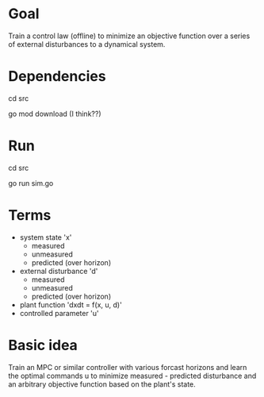 # Goal
Train a control law (offline) to minimize an objective function over a series of external disturbances to a dynamical system.

# Dependencies
cd src

go mod download (I think??)

# Run
cd src

go run sim.go

# Terms
- system state 'x'
  - measured
  - unmeasured
  - predicted (over horizon)
- external disturbance 'd'
  - measured
  - unmeasured
  - predicted (over horizon)
- plant function 'dxdt = f(x, u, d)'
- controlled parameter 'u'
 
# Basic idea
Train an MPC or similar controller with various forcast horizons and learn the optimal commands u to minimize measured - predicted disturbance and an arbitrary objective function based on the plant's state.